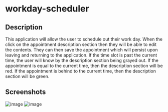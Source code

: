 # workday-scheduler

## Description
This application will allow the user to schedule out their work day. When the click on the appointment description section then they will be able to edit the contents. They can then save the appointment which will persist upon leaving and returning to the application. 
If the time slot is past the current time, the user will know by the description section being grayed out. 
If the appointment is equal to the current time, then the description section will be red. 
If the appointment is behind to the current time, then the description section will be green. 
## Screenshots
![image](https://user-images.githubusercontent.com/65779581/151277773-ddad0f4d-2c01-4dc2-a6b9-f2d435b597bc.png)
![image](https://user-images.githubusercontent.com/65779581/151277807-29dbd1d9-6acc-4a06-97a5-93bf7644d07f.png)

